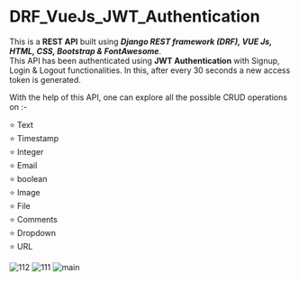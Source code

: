 # DRF_VueJs_JWT_Authentication


This is a <b>REST API</b> built using <b><i>Django REST framework (DRF), VUE Js, HTML, CSS, Bootstrap & FontAwesome</i></b>.  
This API has been authenticated using <b>JWT Authentication</b> with Signup, Login & Logout functionalities. In this, after every 30 seconds a new access token is generated.



With the help of this API, one can explore all the possible CRUD operations on :-

⭐ Text   
⭐ Timestamp   
⭐ Integer  
⭐ Email  
⭐ boolean  
⭐ Image   
⭐ File    
⭐ Comments  
⭐ Dropdown    
⭐ URL   


![112](https://user-images.githubusercontent.com/110458015/208379611-ac67f5ea-442e-42c4-bb9a-7edc2e7cd5c3.jpg)
![111](https://user-images.githubusercontent.com/110458015/208379619-df63ea4a-6687-4a00-8d7e-245768cf1319.jpg)
![main](https://user-images.githubusercontent.com/110458015/208390392-ef77e985-7694-4d0b-9b1e-d02bcc447b66.jpg)
